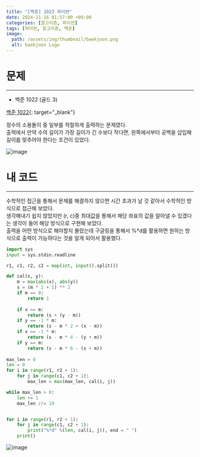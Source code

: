 ```yaml
---
title: "[백준] 1022 파이썬"
date: 2024-11-16 01:57:00 +09:00
categories: [알고리즘, 파이썬]
tags: [파이썬, 알고리즘, 백준]
image:
  path: /assets/img/thumbnail/baekjoon.png
  alt: baekjoon Logo
---
```

# 문제
---
- 백준 1022 (골드 3)

[백준 1022](https://www.acmicpc.net/problem/1022){: target="_blank"}

정수의 소용돌이 중 일부를 적절하게 출력하는 문제였다.   
출력에서 만약 수의 길이가 가장 길이가 긴 수보다 작다면, 왼쪽에서부터 공백을 삽입해 길이를 맞추어야 한다는 조건이 있었다.   

![image](https://github.com/user-attachments/assets/99cbd6a0-b8c9-48cc-a38e-fafb00fd3932)

# 내 코드
---
수학적인 접근을 통해서 문제를 해결하지 않으면 시간 초과가 날 것 같아서 수학적인 방식으로 접근해 보았다.   
생각해내기 쉽지 않았지만 (r, c)중 최대값을 통해서 해당 좌표의 값을 알아낼 수 있겠다는 생각이 들어 해당 방식으로 구현해 보았다.   
출력을 어떤 방식으로 해야할지 몰랐는데 구글링을 통해서 %*d를 활용하면 원하는 방식으로 출력이 가능하다는 것을 알게 되어서 활용했다.   

```python
import sys
input = sys.stdin.readline

r1, c1, r2, c2 = map(int, input().split())

def cal(x, y):
    m = max(abs(x), abs(y))
    s = (m * 2 + 1) ** 2 
    if m == 0:
        return 1
    
    if x == m:
        return (s + (y - m))
    if y == -1 * m:
        return (s - m * 2 + (x - m))
    if x == -1 * m:
        return (s - m * 4 - (y + m))
    if y == m:
        return (s - m * 6 - (x + m))
    
max_len = 0
len = 0
for i in range(r1, r2 + 1):
    for j in range(c1, c2 + 1):
        max_len = max(max_len, cal(i, j))

while max_len > 0:
    len += 1
    max_len //= 10


for i in range(r1, r2 + 1):
    for j in range(c1, c2 + 1):
        print("%*d" %(len, cal(i, j)), end = " ")
    print()
```

![image](https://github.com/user-attachments/assets/d8f81327-19c8-46e8-a6ed-6eaa89c39c07)
